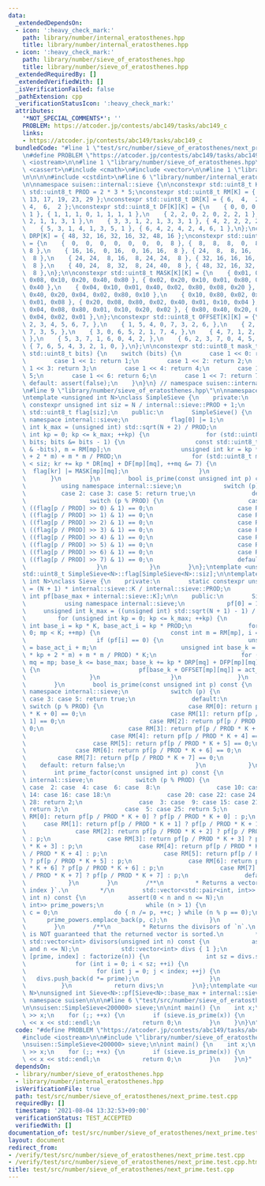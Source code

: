 ```yaml
---
data:
  _extendedDependsOn:
  - icon: ':heavy_check_mark:'
    path: library/number/internal_eratosthenes.hpp
    title: library/number/internal_eratosthenes.hpp
  - icon: ':heavy_check_mark:'
    path: library/number/sieve_of_eratosthenes.hpp
    title: library/number/sieve_of_eratosthenes.hpp
  _extendedRequiredBy: []
  _extendedVerifiedWith: []
  _isVerificationFailed: false
  _pathExtension: cpp
  _verificationStatusIcon: ':heavy_check_mark:'
  attributes:
    '*NOT_SPECIAL_COMMENTS*': ''
    PROBLEM: https://atcoder.jp/contests/abc149/tasks/abc149_c
    links:
    - https://atcoder.jp/contests/abc149/tasks/abc149_c
  bundledCode: "#line 1 \"test/src/number/sieve_of_eratosthenes/next_prime.test.cpp\"\
    \n#define PROBLEM \"https://atcoder.jp/contests/abc149/tasks/abc149_c\"\n\n#include\
    \ <iostream>\n\n#line 1 \"library/number/sieve_of_eratosthenes.hpp\"\n\n\n\n#include\
    \ <cassert>\n#include <cmath>\n#include <vector>\n\n#line 1 \"library/number/internal_eratosthenes.hpp\"\
    \n\n\n\n#include <cstdint>\n#line 6 \"library/number/internal_eratosthenes.hpp\"\
    \n\nnamespace suisen::internal::sieve {\n\nconstexpr std::uint8_t K = 8;\nconstexpr\
    \ std::uint8_t PROD = 2 * 3 * 5;\nconstexpr std::uint8_t RM[K] = { 1,  7, 11,\
    \ 13, 17, 19, 23, 29 };\nconstexpr std::uint8_t DR[K] = { 6,  4,  2,  4,  2, \
    \ 4,  6,  2 };\nconstexpr std::uint8_t DF[K][K] = {\n    { 0, 0, 0, 0, 0, 0, 0,\
    \ 1 }, { 1, 1, 1, 0, 1, 1, 1, 1 },\n    { 2, 2, 0, 2, 0, 2, 2, 1 }, { 3, 1, 1,\
    \ 2, 1, 1, 3, 1 },\n    { 3, 3, 1, 2, 1, 3, 3, 1 }, { 4, 2, 2, 2, 2, 2, 4, 1 },\n\
    \    { 5, 3, 1, 4, 1, 3, 5, 1 }, { 6, 4, 2, 4, 2, 4, 6, 1 },\n};\nconstexpr std::uint8_t\
    \ DRP[K] = { 48, 32, 16, 32, 16, 32, 48, 16 };\nconstexpr std::uint8_t DFP[K][K]\
    \ = {\n    {  0,  0,  0,  0,  0,  0,  0,  8 }, {  8,  8,  8,  0,  8,  8,  8, \
    \ 8 },\n    { 16, 16,  0, 16,  0, 16, 16,  8 }, { 24,  8,  8, 16,  8,  8, 24,\
    \  8 },\n    { 24, 24,  8, 16,  8, 24, 24,  8 }, { 32, 16, 16, 16, 16, 16, 32,\
    \  8 },\n    { 40, 24,  8, 32,  8, 24, 40,  8 }, { 48, 32, 16, 32, 16, 32, 48,\
    \  8 },\n};\n\nconstexpr std::uint8_t MASK[K][K] = {\n    { 0x01, 0x02, 0x04,\
    \ 0x08, 0x10, 0x20, 0x40, 0x80 }, { 0x02, 0x20, 0x10, 0x01, 0x80, 0x08, 0x04,\
    \ 0x40 },\n    { 0x04, 0x10, 0x01, 0x40, 0x02, 0x80, 0x08, 0x20 }, { 0x08, 0x01,\
    \ 0x40, 0x20, 0x04, 0x02, 0x80, 0x10 },\n    { 0x10, 0x80, 0x02, 0x04, 0x20, 0x40,\
    \ 0x01, 0x08 }, { 0x20, 0x08, 0x80, 0x02, 0x40, 0x01, 0x10, 0x04 },\n    { 0x40,\
    \ 0x04, 0x08, 0x80, 0x01, 0x10, 0x20, 0x02 }, { 0x80, 0x40, 0x20, 0x10, 0x08,\
    \ 0x04, 0x02, 0x01 },\n};\nconstexpr std::uint8_t OFFSET[K][K] = {\n    { 0, 1,\
    \ 2, 3, 4, 5, 6, 7, },\n    { 1, 5, 4, 0, 7, 3, 2, 6, },\n    { 2, 4, 0, 6, 1,\
    \ 7, 3, 5, },\n    { 3, 0, 6, 5, 2, 1, 7, 4, },\n    { 4, 7, 1, 2, 5, 6, 0, 3,\
    \ },\n    { 5, 3, 7, 1, 6, 0, 4, 2, },\n    { 6, 2, 3, 7, 0, 4, 5, 1, },\n   \
    \ { 7, 6, 5, 4, 3, 2, 1, 0, },\n};\n\nconstexpr std::uint8_t mask_to_index(const\
    \ std::uint8_t bits) {\n    switch (bits) {\n        case 1 << 0: return 0;\n\
    \        case 1 << 1: return 1;\n        case 1 << 2: return 2;\n        case\
    \ 1 << 3: return 3;\n        case 1 << 4: return 4;\n        case 1 << 5: return\
    \ 5;\n        case 1 << 6: return 6;\n        case 1 << 7: return 7;\n       \
    \ default: assert(false);\n    }\n}\n} // namespace suisen::internal::sieve\n\n\
    \n#line 9 \"library/number/sieve_of_eratosthenes.hpp\"\n\nnamespace suisen {\n\
    \ntemplate <unsigned int N>\nclass SimpleSieve {\n    private:\n        static\
    \ constexpr unsigned int siz = N / internal::sieve::PROD + 1;\n        static\
    \ std::uint8_t flag[siz];\n    public:\n        SimpleSieve() {\n            using\
    \ namespace internal::sieve;\n            flag[0] |= 1;\n            unsigned\
    \ int k_max = (unsigned int) std::sqrt(N + 2) / PROD;\n            for (unsigned\
    \ int kp = 0; kp <= k_max; ++kp) {\n                for (std::uint8_t bits = ~flag[kp];\
    \ bits; bits &= bits - 1) {\n                    const std::uint8_t mp = mask_to_index(bits\
    \ & -bits), m = RM[mp];\n                    unsigned int kr = kp * (PROD * kp\
    \ + 2 * m) + m * m / PROD;\n                    for (std::uint8_t mq = mp; kr\
    \ < siz; kr += kp * DR[mq] + DF[mp][mq], ++mq &= 7) {\n                      \
    \  flag[kr] |= MASK[mp][mq];\n                    }\n                }\n     \
    \       }\n        }\n        bool is_prime(const unsigned int p) const {\n  \
    \          using namespace internal::sieve;\n            switch (p) {\n      \
    \          case 2: case 3: case 5: return true;\n                default:\n  \
    \                  switch (p % PROD) {\n                        case RM[0]: return\
    \ ((flag[p / PROD] >> 0) & 1) == 0;\n                        case RM[1]: return\
    \ ((flag[p / PROD] >> 1) & 1) == 0;\n                        case RM[2]: return\
    \ ((flag[p / PROD] >> 2) & 1) == 0;\n                        case RM[3]: return\
    \ ((flag[p / PROD] >> 3) & 1) == 0;\n                        case RM[4]: return\
    \ ((flag[p / PROD] >> 4) & 1) == 0;\n                        case RM[5]: return\
    \ ((flag[p / PROD] >> 5) & 1) == 0;\n                        case RM[6]: return\
    \ ((flag[p / PROD] >> 6) & 1) == 0;\n                        case RM[7]: return\
    \ ((flag[p / PROD] >> 7) & 1) == 0;\n                        default: return false;\n\
    \                    }\n            }\n        }\n};\ntemplate <unsigned int N>\n\
    std::uint8_t SimpleSieve<N>::flag[SimpleSieve<N>::siz];\n\ntemplate <unsigned\
    \ int N>\nclass Sieve {\n    private:\n        static constexpr unsigned int base_max\
    \ = (N + 1) * internal::sieve::K / internal::sieve::PROD;\n        static unsigned\
    \ int pf[base_max + internal::sieve::K];\n\n    public:\n        Sieve() {\n \
    \           using namespace internal::sieve;\n            pf[0] = 1;\n       \
    \     unsigned int k_max = ((unsigned int) std::sqrt(N + 1) - 1) / PROD;\n   \
    \         for (unsigned int kp = 0; kp <= k_max; ++kp) {\n                const\
    \ int base_i = kp * K, base_act_i = kp * PROD;\n                for (int mp =\
    \ 0; mp < K; ++mp) {\n                    const int m = RM[mp], i = base_i + mp;\n\
    \                    if (pf[i] == 0) {\n                        unsigned int act_i\
    \ = base_act_i + m;\n                        unsigned int base_k = (kp * (PROD\
    \ * kp + 2 * m) + m * m / PROD) * K;\n                        for (std::uint8_t\
    \ mq = mp; base_k <= base_max; base_k += kp * DRP[mq] + DFP[mp][mq], ++mq &= 7)\
    \ {\n                            pf[base_k + OFFSET[mp][mq]] = act_i;\n      \
    \                  }\n                    }\n                }\n            }\n\
    \        }\n        bool is_prime(const unsigned int p) const {\n            using\
    \ namespace internal::sieve;\n            switch (p) {\n                case 2:\
    \ case 3: case 5: return true;\n                default:\n                   \
    \ switch (p % PROD) {\n                        case RM[0]: return pf[p / PROD\
    \ * K + 0] == 0;\n                        case RM[1]: return pf[p / PROD * K +\
    \ 1] == 0;\n                        case RM[2]: return pf[p / PROD * K + 2] ==\
    \ 0;\n                        case RM[3]: return pf[p / PROD * K + 3] == 0;\n\
    \                        case RM[4]: return pf[p / PROD * K + 4] == 0;\n     \
    \                   case RM[5]: return pf[p / PROD * K + 5] == 0;\n          \
    \              case RM[6]: return pf[p / PROD * K + 6] == 0;\n               \
    \         case RM[7]: return pf[p / PROD * K + 7] == 0;\n                    \
    \    default: return false;\n                    }\n            }\n        }\n\
    \        int prime_factor(const unsigned int p) const {\n            using namespace\
    \ internal::sieve;\n            switch (p % PROD) {\n                case  0:\
    \ case  2: case  4: case  6: case  8:\n                case 10: case 12: case\
    \ 14: case 16: case 18:\n                case 20: case 22: case 24: case 26: case\
    \ 28: return 2;\n                case  3: case  9: case 15: case 21: case 27:\
    \ return 3;\n                case  5: case 25: return 5;\n                case\
    \ RM[0]: return pf[p / PROD * K + 0] ? pf[p / PROD * K + 0] : p;\n           \
    \     case RM[1]: return pf[p / PROD * K + 1] ? pf[p / PROD * K + 1] : p;\n  \
    \              case RM[2]: return pf[p / PROD * K + 2] ? pf[p / PROD * K + 2]\
    \ : p;\n                case RM[3]: return pf[p / PROD * K + 3] ? pf[p / PROD\
    \ * K + 3] : p;\n                case RM[4]: return pf[p / PROD * K + 4] ? pf[p\
    \ / PROD * K + 4] : p;\n                case RM[5]: return pf[p / PROD * K + 5]\
    \ ? pf[p / PROD * K + 5] : p;\n                case RM[6]: return pf[p / PROD\
    \ * K + 6] ? pf[p / PROD * K + 6] : p;\n                case RM[7]: return pf[p\
    \ / PROD * K + 7] ? pf[p / PROD * K + 7] : p;\n                default: assert(false);\n\
    \            }\n        }\n        /**\n         * Returns a vector of `{ prime,\
    \ index }`.\n         */\n        std::vector<std::pair<int, int>> factorize(unsigned\
    \ int n) const {\n            assert(0 < n and n <= N);\n            std::vector<std::pair<int,\
    \ int>> prime_powers;\n            while (n > 1) {\n                int p = prime_factor(n),\
    \ c = 0;\n                do { n /= p, ++c; } while (n % p == 0);\n          \
    \      prime_powers.emplace_back(p, c);\n            }\n            return prime_powers;\n\
    \        }\n        /**\n         * Returns the divisors of `n`.\n         * It\
    \ is NOT guaranteed that the returned vector is sorted.\n         */\n       \
    \ std::vector<int> divisors(unsigned int n) const {\n            assert(0 < n\
    \ and n <= N);\n            std::vector<int> divs { 1 };\n            for (auto\
    \ [prime, index] : factorize(n)) {\n                int sz = divs.size();\n  \
    \              for (int i = 0; i < sz; ++i) {\n                    int d = divs[i];\n\
    \                    for (int j = 0; j < index; ++j) {\n                     \
    \   divs.push_back(d *= prime);\n                    }\n                }\n  \
    \          }\n            return divs;\n        }\n};\ntemplate <unsigned int\
    \ N>\nunsigned int Sieve<N>::pf[Sieve<N>::base_max + internal::sieve::K];\n} //\
    \ namespace suisen\n\n\n#line 6 \"test/src/number/sieve_of_eratosthenes/next_prime.test.cpp\"\
    \n\nsuisen::SimpleSieve<200000> sieve;\n\nint main() {\n    int x;\n    std::cin\
    \ >> x;\n    for (;; ++x) {\n        if (sieve.is_prime(x)) {\n            std::cout\
    \ << x << std::endl;\n            return 0;\n        }\n    }\n}\n"
  code: "#define PROBLEM \"https://atcoder.jp/contests/abc149/tasks/abc149_c\"\n\n\
    #include <iostream>\n\n#include \"library/number/sieve_of_eratosthenes.hpp\"\n\
    \nsuisen::SimpleSieve<200000> sieve;\n\nint main() {\n    int x;\n    std::cin\
    \ >> x;\n    for (;; ++x) {\n        if (sieve.is_prime(x)) {\n            std::cout\
    \ << x << std::endl;\n            return 0;\n        }\n    }\n}"
  dependsOn:
  - library/number/sieve_of_eratosthenes.hpp
  - library/number/internal_eratosthenes.hpp
  isVerificationFile: true
  path: test/src/number/sieve_of_eratosthenes/next_prime.test.cpp
  requiredBy: []
  timestamp: '2021-08-04 13:32:53+09:00'
  verificationStatus: TEST_ACCEPTED
  verifiedWith: []
documentation_of: test/src/number/sieve_of_eratosthenes/next_prime.test.cpp
layout: document
redirect_from:
- /verify/test/src/number/sieve_of_eratosthenes/next_prime.test.cpp
- /verify/test/src/number/sieve_of_eratosthenes/next_prime.test.cpp.html
title: test/src/number/sieve_of_eratosthenes/next_prime.test.cpp
---
```

